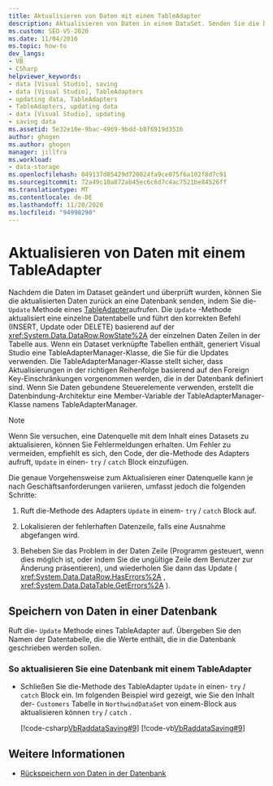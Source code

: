 ```yaml
---
title: Aktualisieren von Daten mit einem TableAdapter
description: Aktualisieren von Daten in einem DataSet. Senden Sie die Daten zurück an die Datenbank, indem Sie die Update-Methode eines TableAdapter aufrufen.
ms.custom: SEO-VS-2020
ms.date: 11/04/2016
ms.topic: how-to
dev_langs:
- VB
- CSharp
helpviewer_keywords:
- data [Visual Studio], saving
- data [Visual Studio], TableAdapters
- updating data, TableAdapters
- TableAdapters, updating data
- data [Visual Studio], updating
- saving data
ms.assetid: 5e32e10e-9bac-4969-9bdd-b8f6919d3516
author: ghogen
ms.author: ghogen
manager: jillfra
ms.workload:
- data-storage
ms.openlocfilehash: 049137d85429d720024fa9ce075f6a102f8d7c91
ms.sourcegitcommit: 72a49c10a872ab45ec6c6d7c4ac7521be84526ff
ms.translationtype: MT
ms.contentlocale: de-DE
ms.lasthandoff: 11/20/2020
ms.locfileid: "94998290"
---
```

# <a name="update-data-by-using-a-tableadapter"></a>Aktualisieren von Daten mit einem TableAdapter

Nachdem die Daten im Dataset geändert und überprüft wurden, können Sie die aktualisierten Daten zurück an eine Datenbank senden, indem Sie die- `Update` Methode eines [TableAdapter](../data-tools/create-and-configure-tableadapters.md)aufrufen. Die `Update` -Methode aktualisiert eine einzelne Datentabelle und führt den korrekten Befehl (INSERT, Update oder DELETE) basierend auf der <xref:System.Data.DataRow.RowState%2A> der einzelnen Daten Zeilen in der Tabelle aus. Wenn ein Dataset verknüpfte Tabellen enthält, generiert Visual Studio eine TableAdapterManager-Klasse, die Sie für die Updates verwenden. Die TableAdapterManager-Klasse stellt sicher, dass Aktualisierungen in der richtigen Reihenfolge basierend auf den Foreign Key-Einschränkungen vorgenommen werden, die in der Datenbank definiert sind. Wenn Sie Daten gebundene Steuerelemente verwenden, erstellt die Datenbindung-Architektur eine Member-Variable der TableAdapterManager-Klasse namens TableAdapterManager.

> [!NOTE]
> Wenn Sie versuchen, eine Datenquelle mit dem Inhalt eines Datasets zu aktualisieren, können Sie Fehlermeldungen erhalten. Um Fehler zu vermeiden, empfiehlt es sich, den Code, der die-Methode des Adapters aufruft, `Update` in einen- `try` / `catch` Block einzufügen.

Die genaue Vorgehensweise zum Aktualisieren einer Datenquelle kann je nach Geschäftsanforderungen variieren, umfasst jedoch die folgenden Schritte:

1. Ruft die-Methode des Adapters `Update` in einem- `try` / `catch` Block auf.

2. Lokalisieren der fehlerhaften Datenzeile, falls eine Ausnahme abgefangen wird.

3. Beheben Sie das Problem in der Daten Zeile (Programm gesteuert, wenn dies möglich ist, oder indem Sie die ungültige Zeile dem Benutzer zur Änderung präsentieren), und wiederholen Sie dann das Update ( <xref:System.Data.DataRow.HasErrors%2A> , <xref:System.Data.DataTable.GetErrors%2A> ).

## <a name="save-data-to-a-database"></a>Speichern von Daten in einer Datenbank

Ruft die- `Update` Methode eines TableAdapter auf. Übergeben Sie den Namen der Datentabelle, die die Werte enthält, die in die Datenbank geschrieben werden sollen.

### <a name="to-update-a-database-by-using-a-tableadapter"></a>So aktualisieren Sie eine Datenbank mit einem TableAdapter

- Schließen Sie die-Methode des TableAdapter `Update` in einen- `try` / `catch` Block ein. Im folgenden Beispiel wird gezeigt, wie Sie den Inhalt der- `Customers` Tabelle in `NorthwindDataSet` von einem-Block aus aktualisieren können `try` / `catch` .

     [!code-csharp[VbRaddataSaving#9](../data-tools/codesnippet/CSharp/update-data-by-using-a-tableadapter_1.cs)]
     [!code-vb[VbRaddataSaving#9](../data-tools/codesnippet/VisualBasic/update-data-by-using-a-tableadapter_1.vb)]

## <a name="see-also"></a>Weitere Informationen

- [Rückspeichern von Daten in der Datenbank](../data-tools/save-data-back-to-the-database.md)
